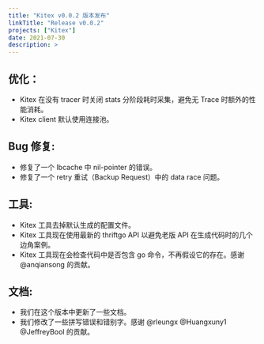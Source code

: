 ```yaml
---
title: "Kitex v0.0.2 版本发布"
linkTitle: "Release v0.0.2"
projects: ["Kitex"]
date: 2021-07-30
description: >
---
```


## 优化：

- Kitex 在没有 tracer 时关闭 stats 分阶段耗时采集，避免无 Trace 时额外的性能消耗。
- Kitex client 默认使用连接池。

## Bug 修复:

- 修复了一个 lbcache 中 nil-pointer 的错误。
- 修复了一个 retry 重试（Backup Request）中的 data race 问题。

## 工具:

- Kitex 工具去掉默认生成的配置文件。
- Kitex 工具现在使用最新的 thriftgo API 以避免老版 API 在生成代码时的几个边角案例。
- Kitex 工具现在会检查代码中是否包含 go 命令，不再假设它的存在。感谢 @anqiansong 的贡献。

## 文档:

- 我们在这个版本中更新了一些文档。
- 我们修改了一些拼写错误和错别字。感谢 @rleungx @Huangxuny1 @JeffreyBool 的贡献。
